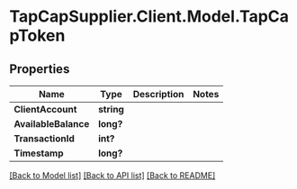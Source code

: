 # TapCapSupplier.Client.Model.TapCapToken
## Properties

Name | Type | Description | Notes
------------ | ------------- | ------------- | -------------
**ClientAccount** | **string** |  | 
**AvailableBalance** | **long?** |  | 
**TransactionId** | **int?** |  | 
**Timestamp** | **long?** |  | 

[[Back to Model list]](../README.md#documentation-for-models) [[Back to API list]](../README.md#documentation-for-api-endpoints) [[Back to README]](../README.md)

